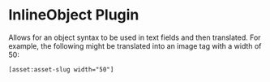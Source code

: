 InlineObject Plugin
===================

Allows for an object syntax to be used in text fields and then translated. For example,
the following might be translated into an image tag with a width of 50:

    [asset:asset-slug width="50"]

